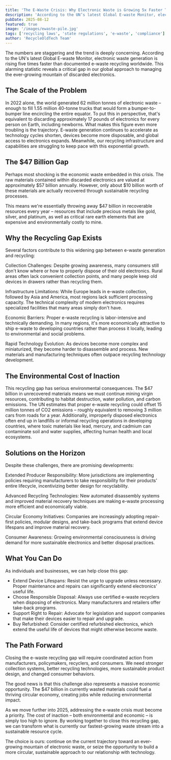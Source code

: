 ```yaml
---
title: 'The E-Waste Crisis: Why Electronic Waste is Growing 5x Faster Than Recycling'
description: 'According to the UN’s latest Global E-waste Monitor, electronic waste generation is rising five times faster than documented e-waste recycling worldwide.'
pubDate: 2025-08-12
featured: true
image: '/images/ewaste-pile.jpg'
tags: ['recycling laws', 'state regulations', 'e-waste', 'compliance']
author: 'RecycleOldTech Team'
---
```


The numbers are staggering and the trend is deeply concerning. According to the UN's latest Global E-waste Monitor, electronic waste generation is rising five times faster than documented e-waste recycling worldwide. This alarming statistic reveals a critical gap in our global approach to managing the ever-growing mountain of discarded electronics.

## The Scale of the Problem

In 2022 alone, the world generated 62 million tonnes of electronic waste – enough to fill 1.55 million 40-tonne trucks that would form a bumper-to-bumper line encircling the entire equator. To put this in perspective, that's equivalent to discarding approximately 17 pounds of electronics for every person on Earth, including newborns.
What makes this figure even more troubling is the trajectory. E-waste generation continues to accelerate as technology cycles shorten, devices become more disposable, and global access to electronics expands. Meanwhile, our recycling infrastructure and capabilities are struggling to keep pace with this exponential growth.

## The $47 Billion Gap

Perhaps most shocking is the economic waste embedded in this crisis. The raw materials contained within discarded electronics are valued at approximately $57 billion annually. However, only about $10 billion worth of these materials are actually recovered through sustainable recycling processes.

This means we're essentially throwing away $47 billion in recoverable resources every year – resources that include precious metals like gold, silver, and platinum, as well as critical rare earth elements that are expensive and environmentally costly to mine.

## Why the Recycling Gap Exists

Several factors contribute to this widening gap between e-waste generation and recycling:

Collection Challenges: Despite growing awareness, many consumers still don't know where or how to properly dispose of their old electronics. Rural areas often lack convenient collection points, and many people keep old devices in drawers rather than recycling them.

Infrastructure Limitations: While Europe leads in e-waste collection, followed by Asia and America, most regions lack sufficient processing capacity. The technical complexity of modern electronics requires specialized facilities that many areas simply don't have.

Economic Barriers: Proper e-waste recycling is labor-intensive and technically demanding. In many regions, it's more economically attractive to ship e-waste to developing countries rather than process it locally, leading to environmental and social problems.

Rapid Technology Evolution: As devices become more complex and miniaturized, they become harder to disassemble and process. New materials and manufacturing techniques often outpace recycling technology development.

## The Environmental Cost of Inaction

This recycling gap has serious environmental consequences. The $47 billion in unrecovered materials means we must continue mining virgin resources, contributing to habitat destruction, water pollution, and carbon emissions. The UN estimates that proper e-waste recycling could offset 15 million tonnes of CO2 emissions – roughly equivalent to removing 3 million cars from roads for a year.
Additionally, improperly disposed electronics often end up in landfills or informal recycling operations in developing countries, where toxic materials like lead, mercury, and cadmium can contaminate soil and water supplies, affecting human health and local ecosystems.

## Solutions on the Horizon

Despite these challenges, there are promising developments:

Extended Producer Responsibility: More jurisdictions are implementing policies requiring manufacturers to take responsibility for their products' entire lifecycle, incentivizing better design for recyclability.

Advanced Recycling Technologies: New automated disassembly systems and improved material recovery techniques are making e-waste processing more efficient and economically viable.

Circular Economy Initiatives: Companies are increasingly adopting repair-first policies, modular designs, and take-back programs that extend device lifespans and improve material recovery.

Consumer Awareness: Growing environmental consciousness is driving demand for more sustainable electronics and better disposal practices.

## What You Can Do

As individuals and businesses, we can help close this gap:

- Extend Device Lifespans: Resist the urge to upgrade unless necessary. Proper maintenance and repairs can significantly extend electronics' useful life.
- Choose Responsible Disposal: Always use certified e-waste recyclers when disposing of electronics. Many manufacturers and retailers offer take-back programs.
- Support Right to Repair: Advocate for legislation and support companies that make their devices easier to repair and upgrade.
- Buy Refurbished: Consider certified refurbished electronics, which extend the useful life of devices that might otherwise become waste.

## The Path Forward

Closing the e-waste recycling gap will require coordinated action from manufacturers, policymakers, recyclers, and consumers. We need stronger collection systems, better recycling technologies, more sustainable product design, and changed consumer behaviors.

The good news is that this challenge also represents a massive economic opportunity. The $47 billion in currently wasted materials could fuel a thriving circular economy, creating jobs while reducing environmental impact.

As we move further into 2025, addressing the e-waste crisis must become a priority. The cost of inaction – both environmental and economic – is simply too high to ignore. By working together to close this recycling gap, we can transform what is currently our fastest-growing waste stream into a sustainable resource cycle.

The choice is ours: continue on the current trajectory toward an ever-growing mountain of electronic waste, or seize the opportunity to build a more circular, sustainable approach to our relationship with technology.
